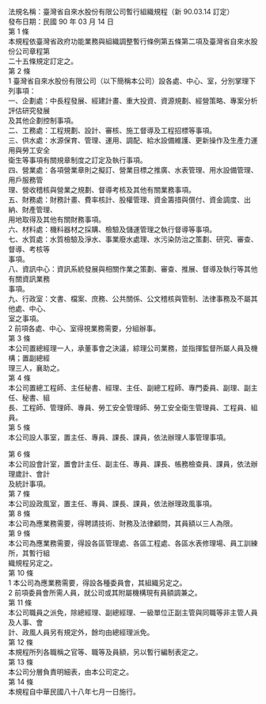 法規名稱：臺灣省自來水股份有限公司暫行組織規程（新 90.03.14 訂定）  
發布日期：民國 90 年 03 月 14 日  
第 1 條  
本規程依臺灣省政府功能業務與組織調整暫行條例第五條第二項及臺灣省自來水股份公司章程第  
二十五條規定訂定之。  
第 2 條  
1 臺灣省自來水股份有限公司（以下簡稱本公司）設各處、中心、室，分別掌理下列事項：  
一、企劃處：中長程發展、經建計畫、重大投資、資源規劃、經營策略、專案分析評估研究發展  
及其他企劃控制事項。  
二、工務處：工程規劃、設計、審核、施工督導及工程招標等事項。  
三、供水處：水源保育、管理、運用、調配、給水設備維護、更新操作及生產力運用與勞工安全  
衛生等事項有關規章制度之訂定及執行事項。  
四、營業處：各項營業章則之擬訂、營業目標之推廣、水表管理、用水設備管理、用戶服務管  
理、營收稽核與營業之規劃、督導考核及其他有關業務事項。  
五、財務處：財務計畫、費率核計、股權管理、資金籌措與償付、資金調度、出納、財產管理、  
用地取得及其他有關財務事項。  
六、材料處：機料器材之採購、檢驗及儲運管理之執行督導等事項。  
七、水質處：水質檢驗及淨水、事業廢水處理、水污染防治之策劃、研究、審查、督導、考核等  
事項。  
八、資訊中心：資訊系統發展與相關作業之策劃、審查、推展、督導及執行等其他有關資訊業務  
事項。  
九、行政室：文書、檔案、庶務、公共關係、公文稽核與管制、法律事務及不屬其他處、中心、  
室之事項。  
2 前項各處、中心、室得視業務需要，分組辦事。  
第 3 條  
本公司置總經理一人，承董事會之決議，綜理公司業務，並指揮監督所屬人員及機構；置副總經  
理三人，襄助之。  
第 4 條  
本公司置總工程師、主任秘書、經理、主任、副總工程師、專門委員、副理、副主任、秘書、組  
長、工程師、管理師、專員、勞工安全管理師、勞工安全衛生管理員、工程員、組員。  
第 5 條  
本公司設人事室，置主任、專員、課長、課員，依法辦理人事管理事項。  


第 6 條  
本公司設會計室，置會計主任、副主任、專員、課長、帳務檢查員、課員，依法辦理歲計、會計  
及統計事項。  
第 7 條  
本公司設政風室，置主任、專員、課長、課員，依法辦理政風事項。  
第 8 條  
本公司為應業務需要，得聘請技術、財務及法律顧問，其員額以三人為限。  
第 9 條  
本公司為應業務需要，得設各區管理處、各區工程處、各區水表修理場、員工訓練所，其暫行組  
織規程另定之。  
第 10 條  
1 本公司為應業務需要，得設各種委員會，其組織另定之。  
2 前項委員會所需人員，就公司或其附屬機構現有員額調兼之。  
第 11 條  
本公司職員之派免，除總經理、副總經理、一級單位正副主管與同職等非主管人員及人事、會  
計、政風人員另有規定外，餘均由總經理派免。  
第 12 條  
本規程所列各職稱之官等、職等及員額，另以暫行編制表定之。  
第 13 條  
本公司分層負責明細表，由本公司定之。  
第 14 條  
本規程自中華民國八十八年七月一日施行。  


